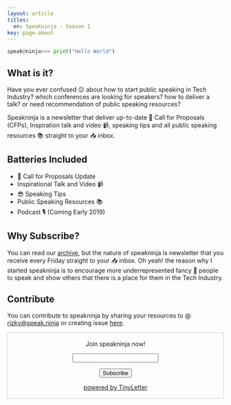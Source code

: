 ```yaml
---
layout: article
titles:
  en: Speakninja - Season 1
key: page-about
---
```


```python
speak@ninja>>> print("Hello World")
```

## What is it?

Have you ever confused 😕 about how to start public speaking in Tech Industry? which conferences are looking for speakers? how to deliver a talk? or need recommendation of public speaking resources?

Speakninja is a newsletter that deliver up-to-date 📢 Call for Proposals (CFPs), Inspiration talk and video 📹, speaking tips and all public speaking resources 📚 straight to your 📥 inbox.

## Batteries Included

  - 📢 Call for Proposals Update 
  - Inspirational Talk and Video 📹
  - 😎 Speaking Tips
  - Public Speaking Resources 📚
  - Podcast 🎙️ (Coming Early 2019)


## Why Subscribe?

You can read our [archive](http://tinyletter.com/speakninja/archive), but the nature of speakninja is newsletter that you receive every Friday straight to your 📥 inbox. Oh yeah! the reason why I started speakninja is to encourage more underrepresented fancy 🎩 people to speak and show others that there is a place for them in the Tech Industry.

## Contribute

You can contribute to speakninja by sharing your resources to @ [rizky@speak.ninja](rizky@speak.ninja) or creating issue [here](https://github.com/speakninja/speakninja/issues). 

<form style="border:1px solid #ccc;padding:3px;text-align:center;" action="https://tinyletter.com/speakninja" method="post" target="popupwindow" onsubmit="window.open('https://tinyletter.com/speakninja', 'popupwindow', 'scrollbars=yes,width=800,height=600');return true"><p><label for="tlemail">Join speakninja now!</label></p><p><input type="text" style="width:200px" name="email" id="tlemail" /></p><input type="hidden" value="1" name="embed"/><input type="submit" value="Subscribe" /><p><a href="https://tinyletter.com/speakninja" target="_blank">powered by TinyLetter</a></p></form>
         